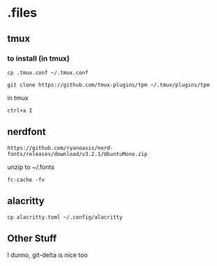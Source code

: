 # .files

## tmux

### to install (in tmux)
```
cp .tmux.conf ~/.tmux.conf
```
```
git clone https://github.com/tmux-plugins/tpm ~/.tmux/plugins/tpm
```
in tmux
```
ctrl+a I
```

## nerdfont

```
https://github.com/ryanoasis/nerd-fonts/releases/download/v3.2.1/UbuntuMono.zip
```
unzip to ~/.fonts

```
fc-cache -fv
```

## alacritty

```
cp alacritty.toml ~/.config/alacritty
```

## Other Stuff

I dunno, git-delta is nice too
